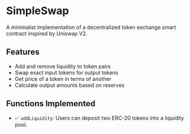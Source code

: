 # SimpleSwap

A minimalist implementation of a decentralized token exchange smart contract inspired by Uniswap V2.

## Features

- Add and remove liquidity to token pairs
- Swap exact input tokens for output tokens
- Get price of a token in terms of another
- Calculate output amounts based on reserves

## Functions Implemented

- ✅ `addLiquidity`: Users can deposit two ERC-20 tokens into a liquidity pool.

